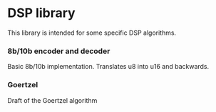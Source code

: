 # DSP library
This library is intended for some specific DSP algorithms.

### 8b/10b encoder and decoder
Basic 8b/10b implementation. Translates u8 into u16 and backwards.

### Goertzel
Draft of the Goertzel algorithm
